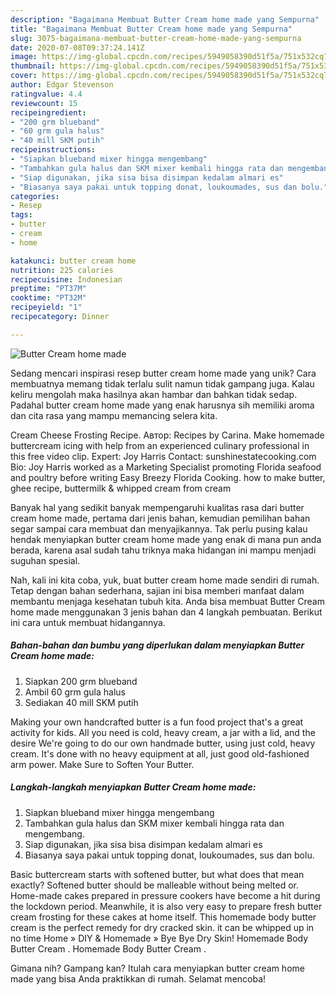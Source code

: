 ```yaml
---
description: "Bagaimana Membuat Butter Cream home made yang Sempurna"
title: "Bagaimana Membuat Butter Cream home made yang Sempurna"
slug: 3075-bagaimana-membuat-butter-cream-home-made-yang-sempurna
date: 2020-07-08T09:37:24.141Z
image: https://img-global.cpcdn.com/recipes/5949058390d51f5a/751x532cq70/butter-cream-home-made-foto-resep-utama.jpg
thumbnail: https://img-global.cpcdn.com/recipes/5949058390d51f5a/751x532cq70/butter-cream-home-made-foto-resep-utama.jpg
cover: https://img-global.cpcdn.com/recipes/5949058390d51f5a/751x532cq70/butter-cream-home-made-foto-resep-utama.jpg
author: Edgar Stevenson
ratingvalue: 4.4
reviewcount: 15
recipeingredient:
- "200 grm blueband"
- "60 grm gula halus"
- "40 mill SKM putih"
recipeinstructions:
- "Siapkan blueband mixer hingga mengembang"
- "Tambahkan gula halus dan SKM mixer kembali hingga rata dan mengembang."
- "Siap digunakan, jika sisa bisa disimpan kedalam almari es"
- "Biasanya saya pakai untuk topping donat, loukoumades, sus dan bolu."
categories:
- Resep
tags:
- butter
- cream
- home

katakunci: butter cream home 
nutrition: 225 calories
recipecuisine: Indonesian
preptime: "PT37M"
cooktime: "PT32M"
recipeyield: "1"
recipecategory: Dinner

---
```



![Butter Cream home made](https://img-global.cpcdn.com/recipes/5949058390d51f5a/751x532cq70/butter-cream-home-made-foto-resep-utama.jpg)

Sedang mencari inspirasi resep butter cream home made yang unik? Cara membuatnya memang tidak terlalu sulit namun tidak gampang juga. Kalau keliru mengolah maka hasilnya akan hambar dan bahkan tidak sedap. Padahal butter cream home made yang enak harusnya sih memiliki aroma dan cita rasa yang mampu memancing selera kita.

Cream Cheese Frosting Recipe. Автор: Recipes by Carina. Make homemade buttercream icing with help from an experienced culinary professional in this free video clip. Expert: Joy Harris Contact: sunshinestatecooking.com Bio: Joy Harris worked as a Marketing Specialist promoting Florida seafood and poultry before writing Easy Breezy Florida Cooking. how to make butter, ghee recipe, buttermilk &amp; whipped cream from cream

Banyak hal yang sedikit banyak mempengaruhi kualitas rasa dari butter cream home made, pertama dari jenis bahan, kemudian pemilihan bahan segar sampai cara membuat dan menyajikannya. Tak perlu pusing kalau hendak menyiapkan butter cream home made yang enak di mana pun anda berada, karena asal sudah tahu triknya maka hidangan ini mampu menjadi suguhan spesial.


Nah, kali ini kita coba, yuk, buat butter cream home made sendiri di rumah. Tetap dengan bahan sederhana, sajian ini bisa memberi manfaat dalam membantu menjaga kesehatan tubuh kita. Anda bisa membuat Butter Cream home made menggunakan 3 jenis bahan dan 4 langkah pembuatan. Berikut ini cara untuk membuat hidangannya.

<!--inarticleads1-->

##### Bahan-bahan dan bumbu yang diperlukan dalam menyiapkan Butter Cream home made:

1. Siapkan 200 grm blueband
1. Ambil 60 grm gula halus
1. Sediakan 40 mill SKM putih


Making your own handcrafted butter is a fun food project that&#39;s a great activity for kids. All you need is cold, heavy cream, a jar with a lid, and the desire We&#39;re going to do our own handmade butter, using just cold, heavy cream. It&#39;s done with no heavy equipment at all, just good old-fashioned arm power. Make Sure to Soften Your Butter. 

<!--inarticleads2-->

##### Langkah-langkah menyiapkan Butter Cream home made:

1. Siapkan blueband mixer hingga mengembang
1. Tambahkan gula halus dan SKM mixer kembali hingga rata dan mengembang.
1. Siap digunakan, jika sisa bisa disimpan kedalam almari es
1. Biasanya saya pakai untuk topping donat, loukoumades, sus dan bolu.


Basic buttercream starts with softened butter, but what does that mean exactly? Softened butter should be malleable without being melted or. Home-made cakes prepared in pressure cookers have become a hit during the lockdown period. Meanwhile, it is also very easy to prepare fresh butter cream frosting for these cakes at home itself. This homemade body butter cream is the perfect remedy for dry cracked skin. it can be whipped up in no time Home » DIY &amp; Homemade » Bye Bye Dry Skin!  Homemade Body Butter Cream .  Homemade Body Butter Cream . 

Gimana nih? Gampang kan? Itulah cara menyiapkan butter cream home made yang bisa Anda praktikkan di rumah. Selamat mencoba!
